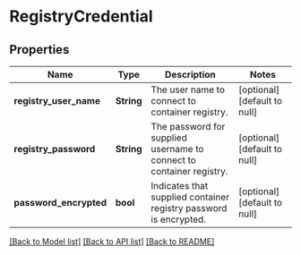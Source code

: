 # RegistryCredential

## Properties
Name | Type | Description | Notes
------------ | ------------- | ------------- | -------------
**registry_user_name** | **String** | The user name to connect to container registry. | [optional] [default to null]
**registry_password** | **String** | The password for supplied username to connect to container registry. | [optional] [default to null]
**password_encrypted** | **bool** | Indicates that supplied container registry password is encrypted. | [optional] [default to null]

[[Back to Model list]](../README.md#documentation-for-models) [[Back to API list]](../README.md#documentation-for-api-endpoints) [[Back to README]](../README.md)


